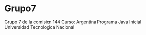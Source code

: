 # Grupo7
Grupo 7 de la comision 144
Curso: Argentina Programa Java Inicial
Universidad Tecnologica Nacional
